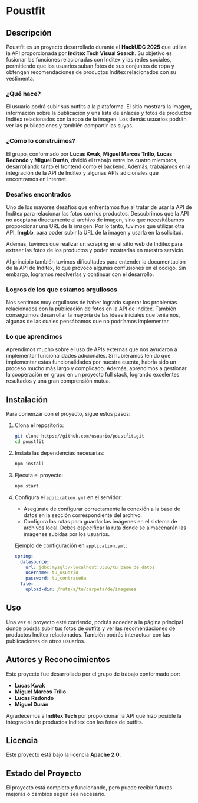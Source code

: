 # Poustfit

## Descripción

Poustfit es un proyecto desarrollado durante el **HackUDC 2025** que utiliza la API proporcionada por **Inditex Tech Visual Search**. Su objetivo es fusionar las funciones relacionadas con Inditex y las redes sociales, permitiendo que los usuarios suban fotos de sus conjuntos de ropa y obtengan recomendaciones de productos Inditex relacionados con su vestimenta.

### ¿Qué hace?

El usuario podrá subir sus outfits a la plataforma. El sitio mostrará la imagen, información sobre la publicación y una lista de enlaces y fotos de productos Inditex relacionados con la ropa de la imagen. Los demás usuarios podrán ver las publicaciones y también compartir las suyas.

### ¿Cómo lo construimos?

El grupo, conformado por **Lucas Kwak**, **Miguel Marcos Trillo**, **Lucas Redondo** y **Miguel Durán**, dividió el trabajo entre los cuatro miembros, desarrollando tanto el frontend como el backend. Además, trabajamos en la integración de la API de Inditex y algunas APIs adicionales que encontramos en Internet.

### Desafíos encontrados

Uno de los mayores desafíos que enfrentamos fue al tratar de usar la API de Inditex para relacionar las fotos con los productos. Descubrimos que la API no aceptaba directamente el archivo de imagen, sino que necesitábamos proporcionar una URL de la imagen. Por lo tanto, tuvimos que utilizar otra API, **Imgbb**, para poder subir la URL de la imagen y usarla en la solicitud.

Además, tuvimos que realizar un scraping en el sitio web de Inditex para extraer las fotos de los productos y poder mostrarlas en nuestro servicio.

Al principio también tuvimos dificultades para entender la documentación de la API de Inditex, lo que provocó algunas confusiones en el código. Sin embargo, logramos resolverlas y continuar con el desarrollo.

### Logros de los que estamos orgullosos

Nos sentimos muy orgullosos de haber logrado superar los problemas relacionados con la publicación de fotos en la API de Inditex. También conseguimos desarrollar la mayoría de las ideas iniciales que teníamos, algunas de las cuales pensábamos que no podríamos implementar.

### Lo que aprendimos

Aprendimos mucho sobre el uso de APIs externas que nos ayudaron a implementar funcionalidades adicionales. Si hubiéramos tenido que implementar estas funcionalidades por nuestra cuenta, habría sido un proceso mucho más largo y complicado. Además, aprendimos a gestionar la cooperación en grupo en un proyecto full stack, logrando excelentes resultados y una gran comprensión mutua.

## Instalación

Para comenzar con el proyecto, sigue estos pasos:

1. Clona el repositorio:
    ```bash
    git clone https://github.com/usuario/poustfit.git
    cd poustfit
    ```

2. Instala las dependencias necesarias:
    ```bash
    npm install
    ```

3. Ejecuta el proyecto:
    ```bash
    npm start
    ```

4. Configura el `application.yml` en el servidor:
    - Asegúrate de configurar correctamente la conexión a la base de datos en la sección correspondiente del archivo.
    - Configura las rutas para guardar las imágenes en el sistema de archivos local. Debes especificar la ruta donde se almacenarán las imágenes subidas por los usuarios.

    Ejemplo de configuración en `application.yml`:
    ```yaml
    spring:
      datasource:
        url: jdbc:mysql://localhost:3306/tu_base_de_datos
        username: tu_usuario
        password: tu_contraseña
      file:
        upload-dir: /ruta/a/tu/carpeta/de/imagenes
    ```

## Uso

Una vez el proyecto esté corriendo, podrás acceder a la página principal donde podrás subir tus fotos de outfits y ver las recomendaciones de productos Inditex relacionados. También podrás interactuar con las publicaciones de otros usuarios.

## Autores y Reconocimientos

Este proyecto fue desarrollado por el grupo de trabajo conformado por:

- **Lucas Kwak**
- **Miguel Marcos Trillo**
- **Lucas Redondo**
- **Miguel Durán**

Agradecemos a **Inditex Tech** por proporcionar la API que hizo posible la integración de productos Inditex con las fotos de outfits.

## Licencia

Este proyecto está bajo la licencia **Apache 2.0**.

## Estado del Proyecto

El proyecto está completo y funcionando, pero puede recibir futuras mejoras o cambios según sea necesario.
